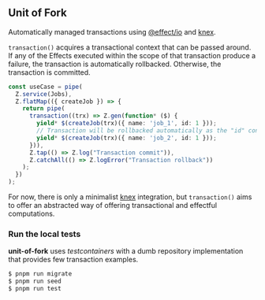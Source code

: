 ## Unit of Fork 

Automatically managed transactions using [@effect/io](https://github.com/Effect-TS/io) and [knex](https://knexjs.org).

`transaction()` acquires a transactional context that can be passed around.
If any of the Effects executed within the scope of that transaction produce a failure, the transaction is automatically rollbacked. Otherwise, the transaction is committed.

```typescript
const useCase = pipe(
  Z.service(Jobs),
  Z.flatMap(({ createJob }) => {
    return pipe(
      transaction((trx) => Z.gen(function* ($) {
        yield* $(createJob(trx)({ name: 'job_1', id: 1 }));
        // Transaction will be rollbacked automatically as the "id" constraint is violated
        yield* $(createJob(trx)({ name: 'job_2', id: 1 }));
      })),
      Z.tap(() => Z.log("Transaction commit")),
      Z.catchAll(() => Z.logError("Transaction rollback"))
    );
  })
);
```

For now, there is only a minimalist [knex](https://knexjs.org/) integration, but `transaction()` aims to offer an abstracted way of offering transactional and effectful computations.

### Run the local tests

**unit-of-fork** uses _testcontainers_ with a dumb repository implementation that provides few transaction examples.

```bash
$ pnpm run migrate
$ pnpm run seed
$ pnpm run test
```
